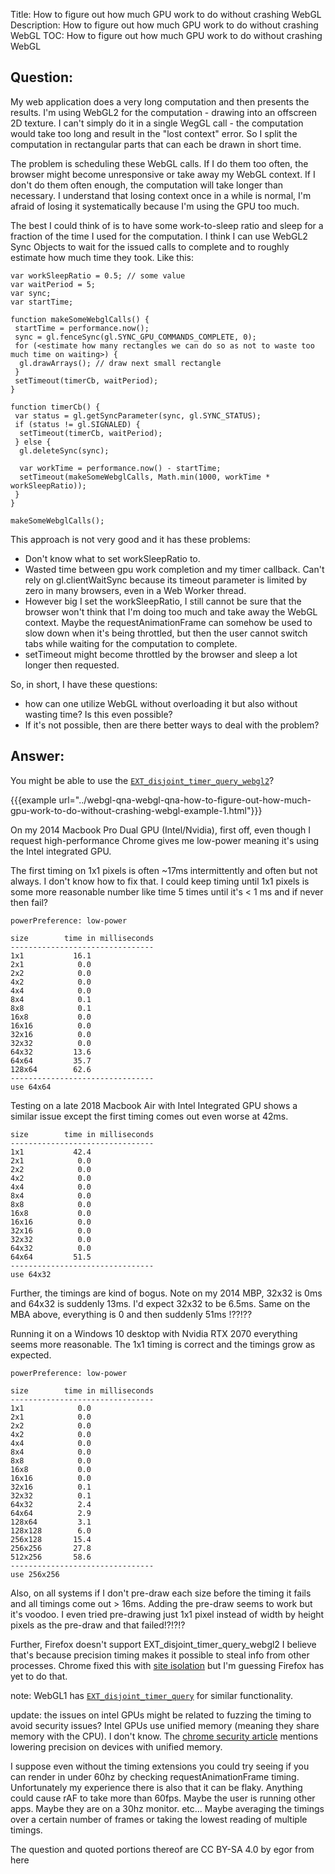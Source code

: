Title: How to figure out how much GPU work to do without crashing WebGL
Description: How to figure out how much GPU work to do without crashing WebGL
TOC: How to figure out how much GPU work to do without crashing WebGL

## Question:

My web application does a very long computation and then presents the results. I'm using WebGL2 for the computation - drawing into an offscreen
2D texture. I can't simply do it in a single WegGL call - the computation would take too long and result in the "lost context" error.
So I split the computation in rectangular parts that can each be drawn in short time.

The problem is scheduling these WebGL calls. If I do them too often, the browser might become unresponsive or take away my WebGL context.
If I don't do them often enough, the computation will take longer than necessary.
I understand that losing context once in a while is normal, I'm afraid of losing it systematically because I'm using the GPU too much.

The best I could think of is to have some work-to-sleep ratio and sleep for a fraction of the time I used for the computation. I think
I can use WebGL2 Sync Objects to wait for the issued calls to complete and to roughly estimate how much time they took. Like this:

    var workSleepRatio = 0.5; // some value
    var waitPeriod = 5;
    var sync;
    var startTime;
    
    function makeSomeWebglCalls() {
     startTime = performance.now();
     sync = gl.fenceSync(gl.SYNC_GPU_COMMANDS_COMPLETE, 0);
     for (<estimate how many rectangles we can do so as not to waste too much time on waiting>) {
      gl.drawArrays(); // draw next small rectangle
     }
     setTimeout(timerCb, waitPeriod);
    }
    
    function timerCb() {
     var status = gl.getSyncParameter(sync, gl.SYNC_STATUS);
     if (status != gl.SIGNALED) {
      setTimeout(timerCb, waitPeriod);
     } else {
      gl.deleteSync(sync);
      
      var workTime = performance.now() - startTime;
      setTimeout(makeSomeWebglCalls, Math.min(1000, workTime * workSleepRatio));
     }
    }
    
    makeSomeWebglCalls();

This approach is not very good and it has these problems:
- Don't know what to set workSleepRatio to.
- Wasted time between gpu work completion and my timer callback. Can't rely on gl.clientWaitSync because its timeout parameter is limited by zero in many browsers, even in a Web Worker thread.
- However big I set the workSleepRatio, I still cannot be sure that the browser won't think that I'm doing too much and take away the WebGL context. Maybe the requestAnimationFrame can somehow be used to slow down when it's being throttled, but then the user cannot switch tabs while waiting for the computation to complete.
- setTimeout might become throttled by the browser and sleep a lot longer then requested.

So, in short, I have these questions:
- how can one utilize WebGL without overloading it but also without wasting time? Is this even possible?
- If it's not possible, then are there better ways to deal with the problem?


## Answer:

You might be able to use the [`EXT_disjoint_timer_query_webgl2`](https://www.khronos.org/registry/webgl/extensions/EXT_disjoint_timer_query_webgl2/)? 

{{{example url="../webgl-qna-webgl-qna-how-to-figure-out-how-much-gpu-work-to-do-without-crashing-webgl-example-1.html"}}}

On my 2014 Macbook Pro Dual GPU (Intel/Nvidia), first off, even though I request high-performance Chrome gives me low-power meaning it's using the Intel integrated GPU.

The first timing on 1x1 pixels is often ~17ms intermittently and often but not always. I don't know how to fix that. I could keep timing until 1x1 pixels is some more reasonable number like time 5 times until it's < 1 ms and if never then fail?

```
powerPreference: low-power

size        time in milliseconds
--------------------------------
1x1           16.1
2x1            0.0
2x2            0.0
4x2            0.0
4x4            0.0
8x4            0.1
8x8            0.1
16x8           0.0
16x16          0.0
32x16          0.0
32x32          0.0
64x32         13.6
64x64         35.7
128x64        62.6
--------------------------------
use 64x64
```

Testing on a late 2018 Macbook Air with Intel Integrated GPU shows a similar issue except the first timing comes out even worse at 42ms.

```
size        time in milliseconds
--------------------------------
1x1           42.4
2x1            0.0
2x2            0.0
4x2            0.0
4x4            0.0
8x4            0.0
8x8            0.0
16x8           0.0
16x16          0.0
32x16          0.0
32x32          0.0
64x32          0.0
64x64         51.5
--------------------------------
use 64x32
```

Further, the timings are kind of bogus. Note on my 2014 MBP, 32x32 is 0ms and 64x32 is suddenly 13ms. I'd expect 32x32 to be 6.5ms. Same on the MBA above, everything is 0 and then suddenly 51ms !??!??

Running it on a Windows 10 desktop with Nvidia RTX 2070 everything seems more reasonable. The 1x1 timing is correct and the timings grow as expected.

```
powerPreference: low-power

size        time in milliseconds
--------------------------------
1x1            0.0
2x1            0.0
2x2            0.0
4x2            0.0
4x4            0.0
8x4            0.0
8x8            0.0
16x8           0.0
16x16          0.0
32x16          0.1
32x32          0.1
64x32          2.4
64x64          2.9
128x64         3.1
128x128        6.0
256x128       15.4
256x256       27.8
512x256       58.6
--------------------------------
use 256x256
```

Also, on all systems if I don't pre-draw each size before the timing it fails and all timings come out > 16ms.  Adding the pre-draw seems to work but it's voodoo. I even tried pre-drawing just 1x1 pixel instead of width by height pixels as the pre-draw and that failed!?!?!?

Further, Firefox doesn't support EXT_disjoint_timer_query_webgl2  I believe that's because precision timing makes it possible to steal info from other processes. Chrome fixed this with [site isolation](https://www.chromium.org/Home/chromium-security/ssca) but I'm guessing Firefox has yet to do that.

note: WebGL1 has [`EXT_disjoint_timer_query`](https://www.khronos.org/registry/webgl/extensions/EXT_disjoint_timer_query/) for similar functionality.

update: the issues on intel GPUs might be related to fuzzing the timing to avoid security issues? Intel GPUs use unified memory (meaning they share memory with the CPU). I don't know. The [chrome security article](https://www.chromium.org/Home/chromium-security/ssca) mentions lowering precision on devices with unified memory.

I suppose even without the timing extensions you could try seeing if you can render in under 60hz by checking requestAnimationFrame timing. Unfortunately my experience there is also that it can be flaky. Anything could cause rAF to take more than 60fps. Maybe the user is running other apps. Maybe they are on a 30hz monitor. etc...  Maybe averaging the timings over a certain number of frames or taking the lowest reading of multiple timings.

<div class="so">
  <div>The question and quoted portions thereof are 
    CC BY-SA 4.0 by
    <a data-href="https://stackoverflow.com/users/13931261">egor</a>
    from
    <a data-href="https://stackoverflow.com/questions/63546457">here</a>
  </div>
</div>
